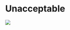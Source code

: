 # Unacceptable

<img src="https://media.tenor.com/images/d77d2041c4affc75f1715c34385dfcd0/tenor.gif">